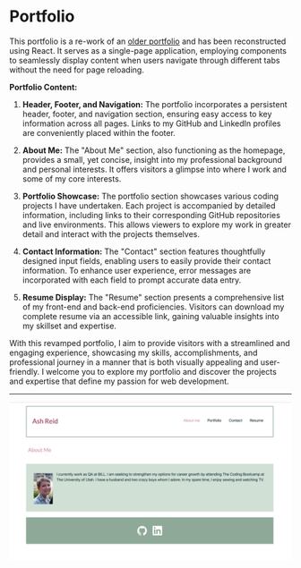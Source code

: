 # Portfolio

This portfolio is a re-work of an [older portfolio](https://github.com/ashtreid/candidate-portfolio-portal) and has been reconstructed using React. It serves as a single-page application, employing components to seamlessly display content when users navigate through different tabs without the need for page reloading.

**Portfolio Content:**

1. **Header, Footer, and Navigation:**
   The portfolio incorporates a persistent header, footer, and navigation section, ensuring easy access to key information across all pages. Links to my GitHub and LinkedIn profiles are conveniently placed within the footer.

2. **About Me:**
   The "About Me" section, also functioning as the homepage, provides a small, yet concise, insight into my professional background and personal interests. It offers visitors a glimpse into where I work and some of my core interests.

3. **Portfolio Showcase:**
   The portfolio section showcases various coding projects I have undertaken. Each project is accompanied by detailed information, including links to their corresponding GitHub repositories and live environments. This allows viewers to explore my work in greater detail and interact with the projects themselves.

4. **Contact Information:**
   The "Contact" section features thoughtfully designed input fields, enabling users to easily provide their contact information. To enhance user experience, error messages are incorporated with each field to prompt accurate data entry.

5. **Resume Display:**
   The "Resume" section presents a comprehensive list of my front-end and back-end proficiencies. Visitors can download my complete resume via an accessible link, gaining valuable insights into my skillset and expertise.

With this revamped portfolio, I aim to provide visitors with a streamlined and engaging experience, showcasing my skills, accomplishments, and professional journey in a manner that is both visually appealing and user-friendly. I welcome you to explore my portfolio and discover the projects and expertise that define my passion for web development.

---

![Sample of my portfolio](./src/components/assets/images/new-portfolio-sample.png)  

